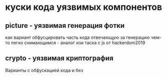 # куски кода  уязвимых компонентов
## picture - уязвимая генерация фотки 
как вариант обфусцировать часть кода отвечающую за генерацию чем-то легко снимающимся - аналог изи таска с js от hackerdom2019

## crypto - уязвимая криптография
Варианты с обфускацией кода и без

